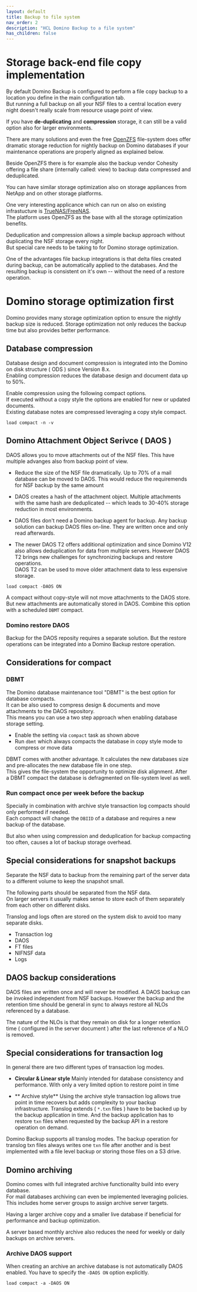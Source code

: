 ```yaml
---
layout: default
title: Backup to file system 
nav_order: 2
description: "HCL Domino Backup to a file system"
has_children: false
---
```



# Storage back-end file copy implementation

By default Domino Backup is configured to perform a file copy backup to a location you define in the main configuration tab.  
But running a full backup on all your NSF files to a central location every night doesn't really scale from resource usage point of view.

If you have **de-duplicating** and **compression** storage, it can still be a valid option also for larger environments.

There are many solutions and even the free [OpenZFS](https://openzfs.github.io/openzfs-docs/) file-system does offer dramatic storage reduction for nightly backup on Domino databases if your maintenance operations are properly aligned as explained below.

Beside OpenZFS there is for example also the backup vendor Cohesity offering a file share (internally called: view) to backup data compressed and deduplicated.

You can have similar storage optimization also on storage appliances from NetApp and on other storage platforms.

One very interesting applicance which can run on also on existing infrastucture is [TrueNAS/FreeNAS](https://www.truenas.com/).  
The platform uses OpenZFS as the base with all the storage optimization benefits.

Deduplication and compression allows a simple backup approach without duplicating the NSF storage every night.  
But special care needs to be taking to for Domino storage optimization.

One of the advantages file backup integrations is that delta files created during backup, can be automatically applied to the databases.
And the resulting backup is consistent on it's own -- without the need of a restore operation.

# Domino storage optimization first

Domino provides many storage optimization option to ensure the nightly backup size is reduced.
Storage optimization not only reduces the backup time but also provides better performance.

## Database compression

Database design and document compression is integrated into the Domino on disk structure ( ODS ) since Version 8.x.  
Enabling compression reduces the database design and document data up to 50%.

Enable compression using the following compact options.  
If executed without a copy style the options are enabled for new or updated documents.  
Existing database notes are compressed leveraging a copy style compact.

```
load compact -n -v 
```

## Domino Attachment Object Serivce ( DAOS )

DAOS allows you to move attachments out of the NSF files. This have multiple advanges also from backup point of view.

- Reduce the size of the NSF file dramatically.
  Up to 70% of a mail database can be moved to DAOS.
  This would reduce the requiremends for NSF backup by the same amount

- DAOS creates a hash of the attachment object. Multiple attachments with the same hash are deduplicated -- which leads to 30-40% storage reduction in most environments.

- DAOS files don't need a Domino backup agent for backup. Any backup solution can backup DAOS files on-line. They are written once and only read afterwards.

- The newer DAOS T2 offers additional optimization and since Domino V12 also allows deduplication for data from multiple servers. However DAOS T2 brings new challenges for synchronizing backups and restore operations.  
DAOS T2 can be used to move older attachment data to less expensive storage.

```
load compact -DAOS ON
```

A compact without copy-style will not move attachments to the DAOS store. But new attachments are automatically stored in DAOS. Combine this option with a scheduled `DBMT` compact.

### Domino restore DAOS

Backup for the DAOS reposity requires a separate solution. But the restore operations can be integrated into a Domino Backup restore operation.

## Considerations for compact

### DBMT

The Domino database maintenance tool "DBMT" is the best option for database compacts.  
It can be also used to compress design & documents and move attachments to the DAOS repository.  
This means you can use a two step approach when enabling database storage setting.

- Enable the setting via `compact` task as shown above
- Run `dbmt` which always compacts the database in copy style mode to compress or move data

DBMT comes with another advantage. It calculates the new databases size and pre-allocates the new database file in one step.  
This gives the file-system the opportunity to optimize disk alignment. After a DBMT compact the database is defragmented on file-system level as well.

### Run compact once per week before the backup

Specially in combination with archive style transaction log compacts should only performed if needed.  
Each compact will change the `DBIID` of a database and requires a new backup of the database.

But also when using compression and deduplication for backup compacting too often, causes a lot of backup storage overhead.

## Special considerations for snapshot backups

Separate the NSF data to backup from the remaining part of the server data to a different volume to keep the snapshot small.

The following parts should be separated from the NSF data.  
On larger servers it usually makes sense to store each of them separately from each other on different disks.

Translog and logs often are stored on the system disk to avoid too many separate disks.

- Transaction log
- DAOS
- FT files
- NIFNSF data
- Logs

## DAOS backup considerations

DAOS files are written once and will never be modified. A DAOS backup can be invoked independent from NSF backups.
However the backup and the retention time should be general in sync to always restore all NLOs referenced by a database.

The nature of the NLOs is that they remain on disk for a longer retention time ( configured in the server document ) after the last reference of a NLO is removed.

## Special considerations for transaction log

In general there are two different types of transaction log modes.

- **Circular & Linear style**
  Mainly intended for database consistency and performance.
  With only a very limited option to restore point in time
  
- ** Archive style**
  Using the archive style transaction log allows true point in time recovers but adds complexity to your backup infrastructure.
  Translog extends ( `*.txn` files ) have to be backed up by the backup application in time.
  And the backup application has to restore `txn` files when requested by the backup API in a restore operation on demand.

Domino Backup supports all translog modes. The backup operation for translog txn files always writes one `txn` file after another and is best implemented with a file level backup or storing those files on a S3 drive.

## Domino archiving

Domino comes with full integrated archive functionality build into every database.  
For mail databases archiving can even be implemented leveraging policies.  
This includes home server groups to assign archive server targets.

Having a larger archive copy and a smaller live database if beneficial for performance and backup optimization.

A server based monthly archive also reduces the need for weekly or daily backups on archive servers.

### Archive DAOS support

When creating an archive an archive database is not automatically DAOS enabled. You have to specify the `-DAOS ON` option explicitly.

```
load compact -a -DAOS ON
```
